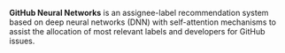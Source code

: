<b>GitHub Neural Networks</b> is an assignee-label recommendation system based on deep neural networks (DNN)  with  self-attention  mechanisms  to  assist  the allocation of most relevant labels and developers for GitHub issues.

